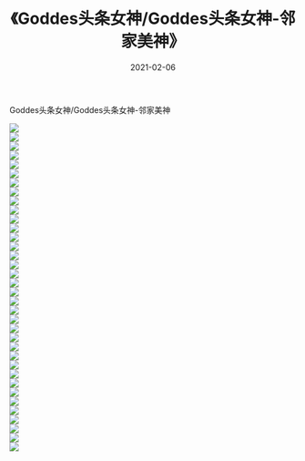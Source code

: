 ﻿---
layout: post
title:  《Goddes头条女神/Goddes头条女神-邻家美神》
date:   2021-02-06
img: http://pic.660000.xyz/1:/网络美图/2021/Goddes头条女神/Goddes头条女神-邻家美神/000.jpg
categories: [美女, 清纯, 唯美]
---

Goddes头条女神/Goddes头条女神-邻家美神

 ![](http://pic.660000.xyz/1:/网络美图/2021/Goddes头条女神/Goddes头条女神-邻家美神/001.jpg) <br>![](http://pic.660000.xyz/1:/网络美图/2021/Goddes头条女神/Goddes头条女神-邻家美神/002.jpg) <br>![](http://pic.660000.xyz/1:/网络美图/2021/Goddes头条女神/Goddes头条女神-邻家美神/003.jpg) <br>![](http://pic.660000.xyz/1:/网络美图/2021/Goddes头条女神/Goddes头条女神-邻家美神/004.jpg) <br>![](http://pic.660000.xyz/1:/网络美图/2021/Goddes头条女神/Goddes头条女神-邻家美神/005.jpg) <br>![](http://pic.660000.xyz/1:/网络美图/2021/Goddes头条女神/Goddes头条女神-邻家美神/006.jpg) <br>![](http://pic.660000.xyz/1:/网络美图/2021/Goddes头条女神/Goddes头条女神-邻家美神/007.jpg) <br>![](http://pic.660000.xyz/1:/网络美图/2021/Goddes头条女神/Goddes头条女神-邻家美神/008.jpg) <br>![](http://pic.660000.xyz/1:/网络美图/2021/Goddes头条女神/Goddes头条女神-邻家美神/009.jpg) <br>![](http://pic.660000.xyz/1:/网络美图/2021/Goddes头条女神/Goddes头条女神-邻家美神/010.jpg) <br>![](http://pic.660000.xyz/1:/网络美图/2021/Goddes头条女神/Goddes头条女神-邻家美神/011.jpg) <br>![](http://pic.660000.xyz/1:/网络美图/2021/Goddes头条女神/Goddes头条女神-邻家美神/012.jpg) <br>![](http://pic.660000.xyz/1:/网络美图/2021/Goddes头条女神/Goddes头条女神-邻家美神/013.jpg) <br>![](http://pic.660000.xyz/1:/网络美图/2021/Goddes头条女神/Goddes头条女神-邻家美神/014.jpg) <br>![](http://pic.660000.xyz/1:/网络美图/2021/Goddes头条女神/Goddes头条女神-邻家美神/015.jpg) <br>![](http://pic.660000.xyz/1:/网络美图/2021/Goddes头条女神/Goddes头条女神-邻家美神/016.jpg) <br>![](http://pic.660000.xyz/1:/网络美图/2021/Goddes头条女神/Goddes头条女神-邻家美神/017.jpg) <br>![](http://pic.660000.xyz/1:/网络美图/2021/Goddes头条女神/Goddes头条女神-邻家美神/018.jpg) <br>![](http://pic.660000.xyz/1:/网络美图/2021/Goddes头条女神/Goddes头条女神-邻家美神/019.jpg) <br>![](http://pic.660000.xyz/1:/网络美图/2021/Goddes头条女神/Goddes头条女神-邻家美神/020.jpg) <br>![](http://pic.660000.xyz/1:/网络美图/2021/Goddes头条女神/Goddes头条女神-邻家美神/021.jpg) <br>![](http://pic.660000.xyz/1:/网络美图/2021/Goddes头条女神/Goddes头条女神-邻家美神/022.jpg) <br>![](http://pic.660000.xyz/1:/网络美图/2021/Goddes头条女神/Goddes头条女神-邻家美神/023.jpg) <br>![](http://pic.660000.xyz/1:/网络美图/2021/Goddes头条女神/Goddes头条女神-邻家美神/024.jpg) <br>![](http://pic.660000.xyz/1:/网络美图/2021/Goddes头条女神/Goddes头条女神-邻家美神/025.jpg) <br>![](http://pic.660000.xyz/1:/网络美图/2021/Goddes头条女神/Goddes头条女神-邻家美神/026.jpg) <br>![](http://pic.660000.xyz/1:/网络美图/2021/Goddes头条女神/Goddes头条女神-邻家美神/027.jpg) <br>![](http://pic.660000.xyz/1:/网络美图/2021/Goddes头条女神/Goddes头条女神-邻家美神/028.jpg) <br>![](http://pic.660000.xyz/1:/网络美图/2021/Goddes头条女神/Goddes头条女神-邻家美神/029.jpg) <br>![](http://pic.660000.xyz/1:/网络美图/2021/Goddes头条女神/Goddes头条女神-邻家美神/030.jpg) <br>![](http://pic.660000.xyz/1:/网络美图/2021/Goddes头条女神/Goddes头条女神-邻家美神/031.jpg) <br>![](http://pic.660000.xyz/1:/网络美图/2021/Goddes头条女神/Goddes头条女神-邻家美神/032.jpg) <br>![](http://pic.660000.xyz/1:/网络美图/2021/Goddes头条女神/Goddes头条女神-邻家美神/033.jpg) <br>![](http://pic.660000.xyz/1:/网络美图/2021/Goddes头条女神/Goddes头条女神-邻家美神/034.jpg) <br>![](http://pic.660000.xyz/1:/网络美图/2021/Goddes头条女神/Goddes头条女神-邻家美神/035.jpg) <br>![](http://pic.660000.xyz/1:/网络美图/2021/Goddes头条女神/Goddes头条女神-邻家美神/036.jpg) <br>